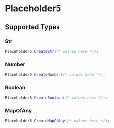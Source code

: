# Placeholder5


## Supported Types

### Str

```csharp
Placeholder5.CreateStr(/* values here */);
```

### Number

```csharp
Placeholder5.CreateNumber(/* values here */);
```

### Boolean

```csharp
Placeholder5.CreateBoolean(/* values here */);
```

### MapOfAny

```csharp
Placeholder5.CreateMapOfAny(/* values here */);
```
